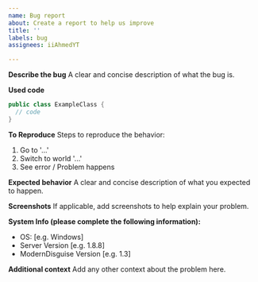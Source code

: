```yaml
---
name: Bug report
about: Create a report to help us improve
title: ''
labels: bug
assignees: iiAhmedYT

---
```


**Describe the bug**
A clear and concise description of what the bug is.

**Used code**
```java
public class ExampleClass {
  // code
}
```
**To Reproduce**
Steps to reproduce the behavior:
1. Go to '...'
2. Switch to world '...'
3. See error / Problem happens

**Expected behavior**
A clear and concise description of what you expected to happen.

**Screenshots**
If applicable, add screenshots to help explain your problem.

**System Info (please complete the following information):**
 - OS: [e.g. Windows]
 - Server Version [e.g. 1.8.8]
 - ModernDisguise Version [e.g. 1.3]

**Additional context**
Add any other context about the problem here.
